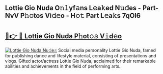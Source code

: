 ## Lottie Gio Nuda O𝚗𝚕yf𝚊ns L𝚎a𝚔ed N𝚞𝚍es - Part-NvV P𝚑𝚘tos Vi𝚍𝚎o - H𝚘𝚝 Part L𝚎a𝚔s 7qOl6

# <h2><a href="http://kfc5c1.oniu.top/?m=Lottie+Gio+Nuda">🔗👉 🔴 Lottie Gio Nuda P𝚑ot𝚘𝚜 V𝚒d𝚎o</a></h2>

[![Lottie Gio Nuda Nu𝚍e𝚜](https://i.imgur.com/0qMVB7G.gif)](http://kfc5c1.oniu.top/?m=Lottie+Gio+Nuda)
Social media personality Lottie Gio Nuda, famed for publishing dance and lifestyle material, consisting of presentations and vlogs. Gifted actor/actress Lottie Gio Nuda, acclaimed for their remarkable abilities and achievements in the field of performing arts.  
